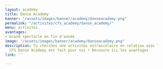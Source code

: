 ```yaml
---
layout: academy
title: Danse Academy
banner: "/assets/images/banner/academy/danseacademy.png"
permalink: "/activites/cfs_academy/danse_academy/"
menu: activites
avantages:
- Grand spectacle en fin d'année
image: "/assets/images/banner/academy/danseacademy.png"
description: Tu cherches une activités extrascolaire en relation avec la danse ? Le
  CFS Danse Academy est fait pour toi ! Découvre ici les avantages
link: ''

---
```

